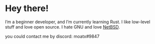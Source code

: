 # Hey there!
I’m a beginner developer, and I’m currently learning Rust. I like low-level stuff and love open source. I hate GNU and love [NetBSD](https://netbsd.org/).

you could contact me by discord: moatx#9847
